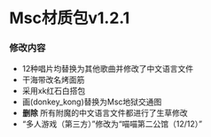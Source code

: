 # Msc材质包v1.2.1

### 修改内容

- 12种唱片均替换为其他歌曲并修改了中文语言文件
- 干海带改名烤面筋
- 采用xk红石白搭包
- 画(donkey_kong)替换为Msc地狱交通图
- **删除** 所有附魔的中文语言文件都进行了生草修改
- “多人游戏（第三方）”修改为“喵喵第二公馆（12/12）”